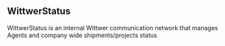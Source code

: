  <h2> WittwerStatus</h2>
<p> WittwerStatus is an internal Wittwer communication network that manages Agents and company wide shipments/projects status</p> 


